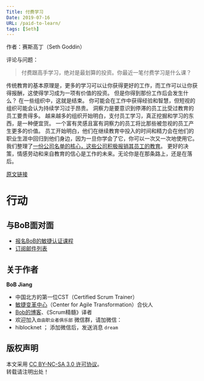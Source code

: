 ```yaml
---
Title: 付费学习
Date: 2019-07-16
URL: /paid-to-learn/
tags: [Seth]
---
```


作者：赛斯高丁（Seth Goddin）

评论与问题：
> 付费跟高手学习，绝对是最划算的投资。你最近一笔付费学习是什么课？

传统教育的基本原理是，更多的学习可以让你获得更好的工作，而工作可以让你获得报酬，这使得学习成为一项有价值的投资。
但是你得到那份工作后会发生什么？
在一些组织中，这就是结束。
你可能会在工作中获得经验和智慧，但短视的组织可能会认为持续学习过于昂贵。
洞察力是要意识到停滞的员工比受过教育的员工要贵得多。
越来越多的组织开始明白，支付员工学习，真正挖掘和学习的东西，是一种便宜货。
一个富有灵感且富有洞察力的员工将比那些被忽视的员工产生更多的价值。
员工开始明白，他们在继续教育中投入的时间和精力会在他们的职业生涯中回归到他们身边，因为一旦你学会了它，你可以一次又一次地使用它。
我们整理了[一份公司名单的核心，这些公司积极报销其员工的教育](https://seths.blog/your-boss-will-pay-for-it/)。
更好的决策，情感劳动和来自教育的信心是工作的未来。无论你是在那条路上，还是在落后。

[原文链接](https://seths.blog/2019/07/paid-to-learn/)

# 行动

## 与BoB面对面
- [报名BoB的敏捷认证课程](http://yihuode.io/brands/33)
- [订阅邮件列表](https://tinyletter.com/bobjiang)

## 关于作者
**BoB Jiang**

- 中国北方的第一位CST（Certified Scrum Trainer）  
- [敏捷变革中心](https://www.c4at.cn/)（Center for Agile Transformation）合伙人  
- [Bob的博客](http://www.bobjiang.com)、《Scrum精髓》译者
- 欢迎加入`自由职业者俱乐部` 微信群，请加微信：
- hiblocknet  ； 添加微信后，发送消息 `dream`

## 版权声明

本文采用 [CC BY-NC-SA 3.0 许可协议](https://creativecommons.org/licenses/by-nc-sa/3.0/deed.zh)。  
转载请注明出处！

